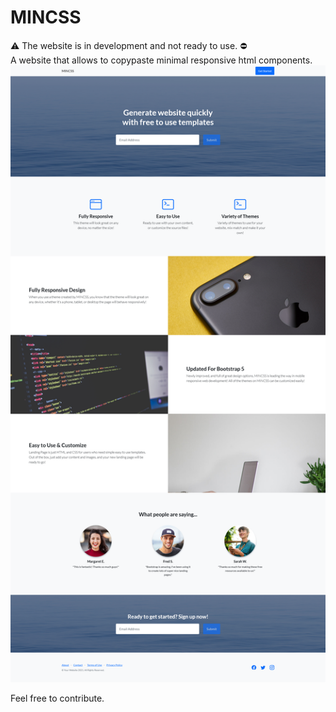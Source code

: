 # MINCSS
:warning: The website is in development and not ready to use. :no_entry:
<br/>
A website that allows to copypaste minimal responsive html components.
![alt text](https://github.com/unlikelycreator/MINCSS/blob/main/mincss.png?raw=true)

Feel free to contribute.
